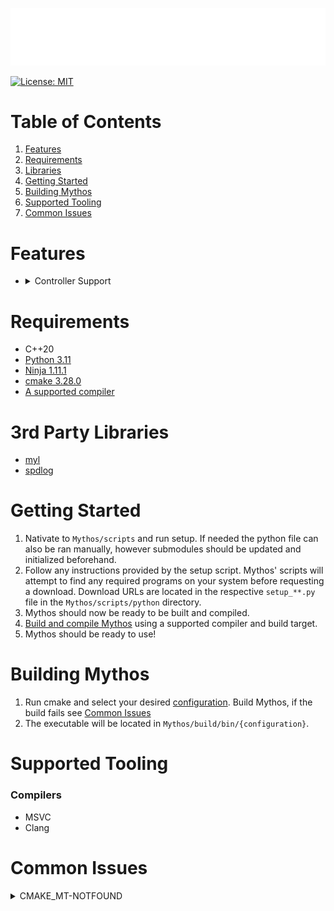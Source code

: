 <p align="center">
    <img src="https://github.com/WarEagle451/Mythos/blob/main/mythos/resources/branding/logo_name.png">
</p>

[![License: MIT](https://img.shields.io/badge/License-MIT-yellow.svg)](https://github.com/WarEagle451/Blue/blob/main/LICENSE)

# Table of Contents
1. [Features](#features)
2. [Requirements](#requirements)
3. [Libraries](#3rd-party-libraries)
4. [Getting Started](#getting-started)
5. [Building Mythos](#building-mythos)
6. [Supported Tooling](#supported-tooling)
7. [Common Issues](#common-issues)

# Features
- <details><summary>Controller Support</summary>

    - DualSense
    - DualShock 4
</details>

# Requirements
- C++20
- [Python 3.11](https://www.python.org/downloads)
- [Ninja 1.11.1](https://github.com/ninja-build/ninja/releases/tag/v1.11.1)
- [cmake 3.28.0](https://cmake.org/download/)
- [A supported compiler](#compilers)

# 3rd Party Libraries
- [myl](https://github.com/WarEagle451/myl)
- [spdlog](https://github.com/gabime/spdlog)

# Getting Started
1. Nativate to `Mythos/scripts` and run setup. If needed the python file can also be ran manually, however submodules should be updated and initialized beforehand.
2. Follow any instructions provided by the setup script. Mythos' scripts will attempt to find any required programs on your system before requesting a download. Download URLs are located in the respective `setup_**.py` file in the `Mythos/scripts/python` directory.
3. Mythos should now be ready to be built and compiled.
4. [Build and compile Mythos](#building-mythos) using a supported compiler and build target.
5. Mythos should be ready to use!

# Building Mythos
1. Run cmake and select your desired [configuration](https://github.com/WarEagle451/Mythos/blob/main/CMakePresets.json). Build Mythos, if the build fails see [Common Issues](#common-issues)
2. The executable will be located in `Mythos/build/bin/{configuration}`.

# Supported Tooling
### Compilers
- MSVC
- Clang

# Common Issues
<details><summary>CMAKE_MT-NOTFOUND</summary>

If the build failed due to `CMAKE_MT-NOTFOUND` this is because CMake could not find the manifest tool. This is likely to occur when attempting to build for Windows with Clang.

On Windows this can possibly be solved by one of the following methods;
1. Running vcvarsall.bat.
2. Adding the parent directory of the manifest tool (mt.exe) to the `PATH` system enviromental variable.
3. Manually setting `CMAKE_MT` in a CMakeUserPresets.json file (See below). The manifest tool should be located in `"C:/Program Files (x86)/Windows Kits/10/bin/{WINDOWS SDK VERSION}/x64"`
<details><summary>CMakeUserPresets.json Example File</summary>

    {
        "version": 8,
        "cmakeMinimumRequired": {
            "major": 3,
            "minor": 28,
            "patch": 0
        },
        "configurePresets": [
            {
                "name": "user-common",
                "hidden": true,
                "cacheVariables": {
                    "CMAKE_MT": "C:/Program Files (x86)/Windows Kits/10/bin/10.0.19041.0/x64/mt.exe"
                }
            },
            {
                "name": "override-windows-clang-release-x64",
                "displayName": "Override: Windows x64 Release - Clang",
                "description": "Target Windows with Clang for a x64 Release build",
                "inherits": [ "windows-clang-release-x64", "user-common" ]
            },
            {
                "name": "override-windows-clang-debug-x64",
                "displayName": "Override: Windows x64 Debug - Clang",
                "description": "Target Windows with Clang for a x64 debug build",
                "inherits": [ "windows-clang-debug-x64", "user-common" ]
            },
            {
                "name": "override-windows-clang-dev_release-x64",
                "displayName": "Override: Windows x64 Developer Release - Clang",
                "description": "Target Windows with Clang for a x64 developer release build",
                "inherits": [ "windows-clang-dev_release-x64", "user-common" ]
            }
        ]
    }
</details>
</details>